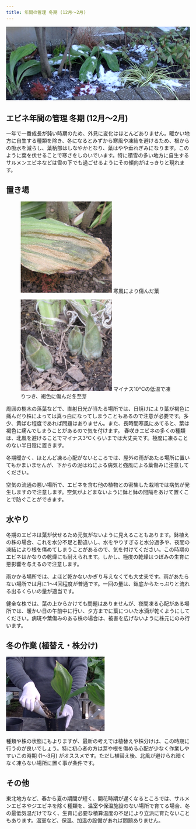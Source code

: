 ```yaml
---
title: 年間の管理 冬期 (12月～2月)
---
```

<img src="/assets/images/winter_sai.png" width="750" />

## エビネ年間の管理 冬期 (12月～2月)
一年で一番成長が鈍い時期のため、外見に変化はほとんどありません。暖かい地方に自生する種類を除き、冬になるとみずから寒風や凍結を避けるため、根からの吸水を減らし、葉柄部はしなやかとなり、葉はやや垂れぎみになります。このように葉を伏せることで寒さをしのいでいます。特に積雪の多い地方に自生するサルメンエビネなどは雪の下でも過ごせるようにその傾向がはっきりと現れます。

## 置き場
<figure>
  <img src="/assets/images/tou_ha.png" width="250" alt="寒風により傷んだ葉 (エビネ, Calanthe) - Ranyuen" />
  <figurecaption>寒風により傷んだ葉</figurecaption>
</figure>

<figure>
  <img src="/assets/images/tou_fuyume.png" width="250" alt="マイナス10℃の低温で凍りつき、褐色に傷んだ冬至芽 (エビネ, Calanthe) - Ranyuen" />
  <figurecaption>マイナス10℃の低温で凍りつき、褐色に傷んだ冬至芽</figurecaption>
</figure>

周囲の樹木の落葉などで、直射日光が当たる場所では、日焼けにより葉が褐色に痛んだり株によっては真っ白になってしまうこともあるので注意が必要です。多少、黄ばむ程度であれば問題はありません。また、長時間寒風にあてると、葉は褐色に痛んでしまうことがあるので気を付けます。 春咲きエビネの多くの種類は、北風を避けることでマイナス3℃くらいまでは大丈夫です。極度に凍ることのない半日陰に置きます。

冬期暖かく、ほとんど凍る心配がないところでは、屋外の雨があたる場所に置いてもかまいませんが、下からの泥はねによる病気と強風による葉傷みに注意してください。

空気の流通の悪い場所で、エビネを含む他の植物との密集した栽培では病気が発生しますので注意します。空気がよどまないように鉢と鉢の間隔をあけて置くことで防ぐことができます。

## 水やり
冬期のエビネは葉が伏せるため元気がないように見えることもあります。鉢植えの株の場合、これを水分不足と勘違いし、水をやりすぎると水分過多や、夜間の凍結により根を傷めてしまうことがあるので、気を付けてください。この時期のエビネはかなりの乾燥にも耐えられます。しかし、極度の乾燥はつぼみの生育に悪影響を与えるので注意します。

雨かかる場所では、よほど乾かないかぎり与えなくても大丈夫です。雨があたらない場所では月に1～4回程度が普通です。一回の量は、鉢底からたっぷりと流れる出るくらいの量が適当です。

健全な株では、葉の上からかけても問題はありませんが、夜間凍る心配がある場所では、暖かい日の午前中に行い、夕方までに葉についた水滴が乾くようにしてください。病斑や葉傷みのある株の場合は、被害を広げないように株元にのみ行います。

## 冬の作業 (植替え・株分け)
<img src="/assets/images/uekae2.png" width="270" alt="植え替え (エビネ, Calanthe) - Ranyuen" />

種類や株の状態にもよりますが、最新の考えでは植替えや株分けは、この時期に行うのが良いでしょう。特に初心者の方は芽や根を傷める心配が少なく作業しやすいこの時期 (1～3月) がオススメです。ただし植替え後、北風が避けられ暗くなく凍らない場所に置く事が条件です。

## その他
東北地方など、春から夏の期間が短く、開花時期が遅くなるところでは、サルメンエビネやジエビネを除く種類を、温室や保温施設のない場所で育てる場合、冬の最低気温だけでなく、生育に必要な積算温度の不足により立派に育たないこともあります。温室など、保温、加温の設備があれば問題ありません。
